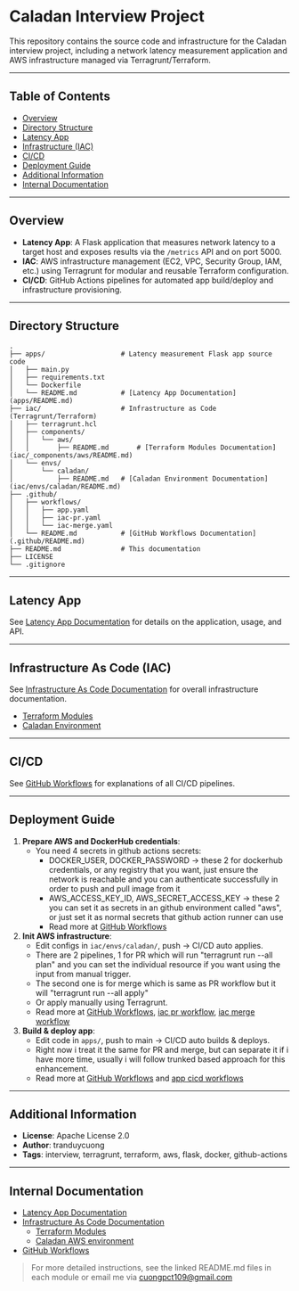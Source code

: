 # Caladan Interview Project

This repository contains the source code and infrastructure for the Caladan interview project, including a network latency measurement application and AWS infrastructure managed via Terragrunt/Terraform.

---

## Table of Contents

- [Overview](#overview)
- [Directory Structure](#directory-structure)
- [Latency App](#latency-app)
- [Infrastructure (IAC)](#infrastructure-iac)
- [CI/CD](#cicd)
- [Deployment Guide](#deployment-guide)
- [Additional Information](#additional-information)
- [Internal Documentation](#internal-documentation)

---

## Overview

- **Latency App**: A Flask application that measures network latency to a target host and exposes results via the `/metrics` API and on port 5000.
- **IAC**: AWS infrastructure management (EC2, VPC, Security Group, IAM, etc.) using Terragrunt for modular and reusable Terraform configuration.
- **CI/CD**: GitHub Actions pipelines for automated app build/deploy and infrastructure provisioning.

---

## Directory Structure

```
.
├── apps/                   # Latency measurement Flask app source code
│   ├── main.py
│   ├── requirements.txt
│   └── Dockerfile
│   └── README.md           # [Latency App Documentation](apps/README.md)
├── iac/                    # Infrastructure as Code (Terragrunt/Terraform)
│   ├── terragrunt.hcl
│   ├── components/
│   │   └── aws/
│   │       ├── README.md       # [Terraform Modules Documentation](iac/_components/aws/README.md)
│   └── envs/
│       └── caladan/
│           ├── README.md   # [Caladan Environment Documentation](iac/envs/caladan/README.md)
├── .github/
│   ├── workflows/
│   │   ├── app.yaml
│   │   ├── iac-pr.yaml
│   │   └── iac-merge.yaml
│   └── README.md           # [GitHub Workflows Documentation](.github/README.md)
├── README.md               # This documentation
├── LICENSE
└── .gitignore
```

---

## Latency App

See [Latency App Documentation](apps/README.md) for details on the application, usage, and API.

---

## Infrastructure As Code (IAC)

See [Infrastructure As Code Documentation](iac/README.md) for overall infrastructure documentation.

- [Terraform Modules](iac/_components/aws/README.md)
- [Caladan Environment](iac/envs/caladan/README.md)

---

## CI/CD

See [GitHub Workflows](.github/workflows/README.md) for explanations of all CI/CD pipelines.

---

## Deployment Guide


1. **Prepare AWS and DockerHub credentials**:
    - You need 4 secrets in github actions secrets: 
        - DOCKER_USER, DOCKER_PASSWORD -> these 2 for dockerhub credentials, or any registry that you want, just ensure the network is reachable and you can authenticate successfully in order to push and pull image from it
        - AWS_ACCESS_KEY_ID, AWS_SECRET_ACCESS_KEY -> these 2 you can set it as secrets in an github environment called "aws", or just set it as normal secrets that github action runner can use
        - Read more at [GitHub Workflows](.github/workflows/README.md)
2. **Init AWS infrastructure**:
    - Edit configs in `iac/envs/caladan/`, push → CI/CD auto applies. 
    - There are 2 pipelines, 1 for PR which will run "terragrunt run --all plan" and you can set the individual resource if you want using the input from manual trigger. 
    - The second one is for merge which is same as PR workflow but it will "terragrunt run --all apply"
    - Or apply manually using Terragrunt.
    - Read more at [GitHub Workflows](.github/workflows/README.md), [iac pr workflow](.github/workflows/iac-pr.yaml), [iac merge workflow](.github/workflows/iac-merge.yaml)
3. **Build & deploy app**:
    - Edit code in `apps/`, push to main → CI/CD auto builds & deploys. 
    - Right now i treat it the same for PR and merge, but can separate it if i have more time, usually i will follow trunked based approach for this enhancement.
    - Read more at [GitHub Workflows](.github/workflows/README.md) and [app cicd workflows](.github/workflows/app.yaml)


---

## Additional Information

- **License**: Apache License 2.0
- **Author**: tranduycuong
- **Tags**: interview, terragrunt, terraform, aws, flask, docker, github-actions

---

## Internal Documentation

- [Latency App Documentation](apps/README.md)
- [Infrastructure As Code Documentation](iac/README.md)
    - [Terraform Modules](iac/_components/aws/README.md)
    - [Caladan AWS environment](iac/envs/caladan/README.md)
- [GitHub Workflows](.github/workflows/README.md)

> For more detailed instructions, see the linked README.md files in each module or email me via cuongpct109@gmail.com
